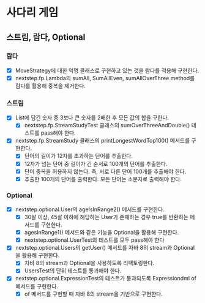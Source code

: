 # 사다리 게임

## 스트림, 람다, Optional

### 람다

- [x] MoveStrategy에 대한 익명 클래스로 구현하고 있는 것을 람다를 적용해 구현한다.
- [x] nextstep.fp.Lambda의 sumAll, SumAllEven, sumAllOverThree method를 람다를 활용해 중복을 제거한다.

### 스트림

- [x] List에 담긴 숫자 중 3보다 큰 숫자를 2배한 후 모든 값의 합을 구한다.
  - [x] nextstep.fp.StreamStudyTest 클래스의 sumOverThreeAndDouble() 테스트를 pass해야 한다.
- [x] nextstep.fp.StreamStudy 클래스의 printLongestWordTop100() 메서드를 구현한다.
  - [x] 단어의 길이가 12자를 초과하는 단어를 추출한다.
  - [x] 12자가 넘는 단어 중 길이가 긴 순서로 100개의 단어를 추출한다.
  - [x] 단어 중복을 허용하지 않는다. 즉, 서로 다른 단어 100개를 추출해야 한다.
  - [x] 추출한 100개의 단어를 출력한다. 모든 단어는 소문자로 출력해야 한다.

### Optional

- [x] nextstep.optional.User의 ageIsInRange2() 메서드를 구현한다.
  - [x] 30살 이상, 45살 이하에 해당하는 User가 존재하는 경우 true를 반환하는 메서드를 구현한다.
  - [x] agesInRange1() 메서드와 같은 기능을 Optional을 활용해 구현한다.
  - [x] nextstep.optional.UserTest의 테스트를 모두 pass해야 한다
- [x] nextstep.optional.Users의 getUser() 메서드를 자바 8의 stream과 Optional을 활용해 구현한다.
  - [x] 자바 8의 stream과 Optional을 사용하도록 리팩토링한다.
  - [x] UsersTest의 단위 테스트를 통과해야 한다.
- [x] nextstep.optional.ExpressionTest의 테스트가 통과되도록 Expressiondml of 메서드를 구현한다.
  - [x] of 메서드를 구현할 때 자바 8의 stream을 기반으로 구현한다.
